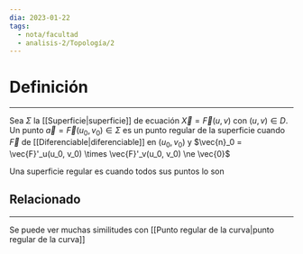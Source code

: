 ```yaml
---
dia: 2023-01-22
tags:
  - nota/facultad
  - analisis-2/Topología/2
---
```

# Definición
---
Sea $\Sigma$ la [[Superficie|superficie]] de ecuación $\vec{X} = \vec{F}(u, v)$ con $(u, v) \in D$. Un punto $\vec{a}=\vec{F}(u_0, v_0) \in \Sigma$ es un punto regular de la superficie cuando $\vec{F}$ de [[Diferenciable|diferenciable]] en $(u_0, v_0)$  y $\vec{n}_0 = \vec{F}'_u(u_0, v_0) \times \vec{F}'_v(u_0, v_0) \ne \vec{0}$

Una superficie regular es cuando todos sus puntos lo son

## Relacionado
---
Se puede ver muchas similitudes con [[Punto regular de la curva|punto regular de la curva]]